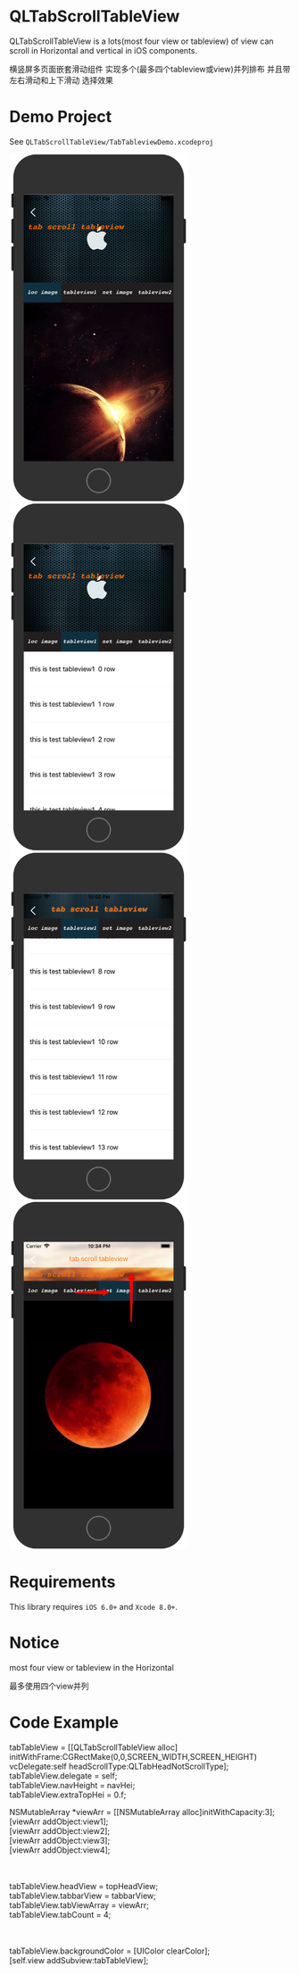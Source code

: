 QLTabScrollTableView
==============
QLTabScrollTableView is a lots(most four view or tableview) of view can scroll in Horizontal and vertical in  iOS components.

横竖屏多页面嵌套滑动组件 实现多个(最多四个tableview或view)并列排布 并且带左右滑动和上下滑动 选择效果



Demo Project
==============
See `QLTabScrollTableView/TabTableviewDemo.xcodeproj`

<img src="https://github.com/jxtaoran123456/QLTabTableviewDemo/blob/master/image/Snapshots/1.png" width="320"><br/>
<img src="https://github.com/jxtaoran123456/QLTabTableviewDemo/blob/master/image/Snapshots/2.png" width="320"> <br/>
<img src="https://github.com/jxtaoran123456/QLTabTableviewDemo/blob/master/image/Snapshots/3.png" width="320"><br/>
<img src="https://github.com/jxtaoran123456/QLTabTableviewDemo/blob/master/image/Snapshots/6.png" width="320"> <br/>


Requirements
==============
This library requires `iOS 6.0+` and `Xcode 8.0+`.

Notice
==============
most four view or tableview in the  Horizontal

最多使用四个view并列


Code Example
==============

tabTableView = [[QLTabScrollTableView alloc] initWithFrame:CGRectMake(0,0,SCREEN_WIDTH,SCREEN_HEIGHT) vcDelegate:self headScrollType:QLTabHeadNotScrollType];<br/>
tabTableView.delegate = self;<br/>
tabTableView.navHeight = navHei;<br/>
tabTableView.extraTopHei = 0.f;<br/>

NSMutableArray *viewArr = [[NSMutableArray alloc]initWithCapacity:3];<br/>
[viewArr addObject:view1];<br/>
[viewArr addObject:view2];<br/>
[viewArr addObject:view3];<br/>
[viewArr addObject:view4];<br/><br/><br/>

tabTableView.headView = topHeadView;<br/>
tabTableView.tabbarView = tabbarView;<br/>
tabTableView.tabViewArray = viewArr;<br/>
tabTableView.tabCount = 4;<br/><br/><br/>

tabTableView.backgroundColor = [UIColor clearColor];<br/>
[self.view addSubview:tabTableView];<br/>


